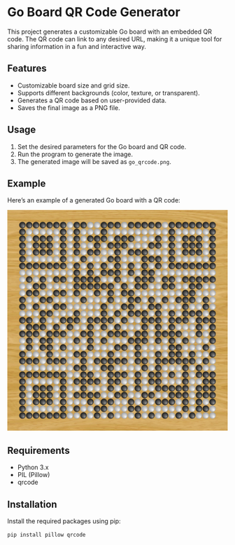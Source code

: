 # Go Board QR Code Generator

This project generates a customizable Go board with an embedded QR code. The QR code can link to any desired URL, making it a unique tool for sharing information in a fun and interactive way.

## Features

- Customizable board size and grid size.
- Supports different backgrounds (color, texture, or transparent).
- Generates a QR code based on user-provided data.
- Saves the final image as a PNG file.

## Usage

1. Set the desired parameters for the Go board and QR code.
2. Run the program to generate the image.
3. The generated image will be saved as `go_qrcode.png`.

## Example

Here’s an example of a generated Go board with a QR code:

![Go Board Example](go_qrcode.png)

## Requirements

- Python 3.x
- PIL (Pillow)
- qrcode

## Installation

Install the required packages using pip:

```bash
pip install pillow qrcode

